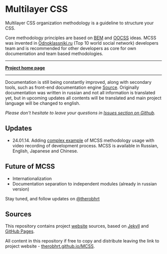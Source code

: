 # Multilayer CSS

Multilayer CSS organization methodology is a guideline to structure your CSS.

Core methodology principles are based on [BEM]((http://bem.info/)) and [OOCSS](http://oocss.org/) ideas. MCSS was invented in [Odnoklassniki.ru](http://corp.mail.ru/en/communications/odnoklassniki) (Top 10 world social network) developers team and is recommended for other developers as core for own documentation and team based methodologies.
___
**[Project home page](http://therobhrt.github.io/MCSS/en/)**
___

Documentation is still being constantly improved, along with secondary tools, such as front-end documentation engine [Source](http://sourcejs.com). Originally documentation was written in russian and not all information is translated yet, but in upcoming updates all contents will be translated and main project language will be changed to english.

*Please don't hesitate to leave your questions in [Issues section on Github](http://github.com/therobhrt/MCSS/issues).*

## Updates
* 24.01.14. Adding [complex example](https://github.com/therobhrt/markup-process) of MCSS methodology usage with video recording of development process. MCSS is available in Russian, English, Japanese and Chinese.

## Future of MCSS
* Internationalization
* Documentation separation to independent modules (already in russian version)

Stay tuned, and follow updates on [@therobhrt](http://twitter.com/therobhrt)

## Sources

This repository contains project [website](http://therobhrt.github.io/MCSS/en/) sources, based on [Jekyll](http://jekyllrb.com) and [GitHub Pages](http://pages.github.com/).

All content in this repository if free to copy and distribute leaving the link to project website - [therobhrt.github.io/MCSS](http://therobhrt.github.io/MCSS).
